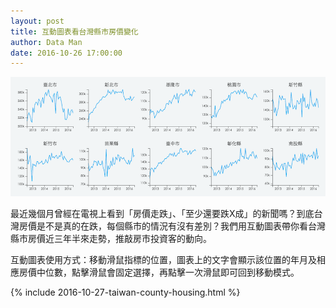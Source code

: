 ```yaml
---
layout: post
title: 互動圖表看台灣縣市房價變化
author: Data Man
date: 2016-10-26 17:00:00
---
```


![get the PDF](/images/taiwan-housing-front-image.png)

<!-- more -->

最近幾個月曾經在電視上看到「房價走跌」、「至少還要跌X成」的新聞嗎？到底台灣房價是不是真的在跌，每個縣市的情況有沒有差別？我們用互動圖表帶你看台灣縣市房價近三年半來走勢，推敲房市投資客的動向。

互動圖表使用方式：移動滑鼠指標的位置，圖表上的文字會顯示該位置的年月及相應房價中位數，點擊滑鼠會固定選擇，再點擊一次滑鼠即可回到移動模式。

{% include 2016-10-27-taiwan-county-housing.html %}
